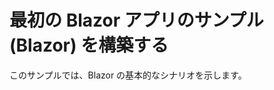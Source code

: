 # <a name="build-your-first-blazor-app-sample-blazor"></a>最初の Blazor アプリのサンプル (Blazor) を構築する

このサンプルでは、Blazor の基本的なシナリオを示します。
